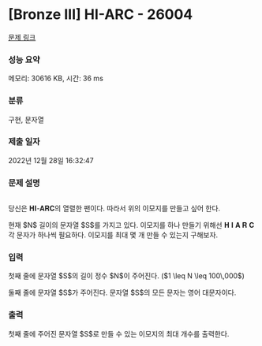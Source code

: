 # [Bronze III] HI-ARC - 26004 

[문제 링크](https://www.acmicpc.net/problem/26004) 

### 성능 요약

메모리: 30616 KB, 시간: 36 ms

### 분류

구현, 문자열

### 제출 일자

2022년 12월 28일 16:32:47

### 문제 설명

<p style="text-align: center;"><img alt="" src=""><img alt="" src=""></p>

<p>당신은 𝐇𝐈-𝐀𝐑𝐂의 열렬한 팬이다. 따라서 위의 이모지를 만들고 싶어 한다.</p>

<p>현재 $N$ 길이의 문자열 $S$를 가지고 있다. 이모지를 하나 만들기 위해선 𝐇 𝐈 𝐀 𝐑 𝐂 각 문자가 하나씩 필요하다. 이모지를 최대 몇 개 만들 수 있는지 구해보자.</p>

### 입력 

 <p>첫째 줄에 문자열 $S$의 길이 정수 $N$이 주어진다. ($1 \leq N \leq 100\,000$)</p>

<p>둘째 줄에 문자열 $S$가 주어진다. 문자열 $S$의 모든 문자는 영어 대문자이다.</p>

### 출력 

 <p>첫째 줄에 주어진 문자열 $S$로 만들 수 있는 이모지의 최대 개수를 출력한다.</p>

